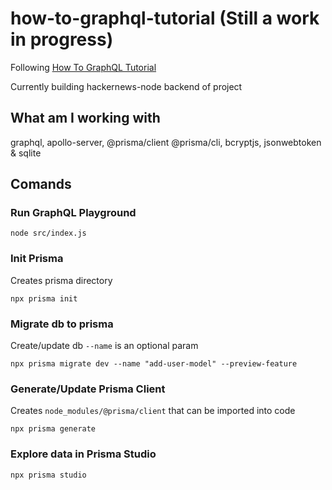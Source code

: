 # how-to-graphql-tutorial (Still a work in progress)
Following [How To GraphQL Tutorial](https://www.howtographql.com/graphql-js/0-introduction)

Currently building hackernews-node backend of project

## What am I working with
graphql, apollo-server, @prisma/client @prisma/cli, bcryptjs, jsonwebtoken & sqlite

## Comands
### Run GraphQL Playground
```
node src/index.js
```

### Init Prisma 
Creates prisma directory
```
npx prisma init
```

### Migrate db to prisma
Create/update db `--name` is an optional param
```
npx prisma migrate dev --name "add-user-model" --preview-feature
```

### Generate/Update Prisma Client 
Creates `node_modules/@prisma/client` that can be imported into code
```
npx prisma generate
```

### Explore data in Prisma Studio
```
npx prisma studio
```
